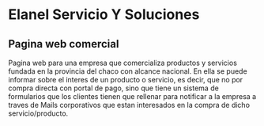 # Elanel Servicio Y Soluciones
## Pagina web comercial 
Pagina web para una empresa que comercializa productos y servicios fundada en la provincia del chaco con alcance nacional. En ella se puede
informar sobre el interes de un producto o servicio, es decir, que no por compra directa con portal de pago, sino que tiene un sistema de formularios
que los clientes tienen que rellenar para notificar a la empresa a traves de Mails corporativos que estan interesados en la compra de dicho servicio/producto.
